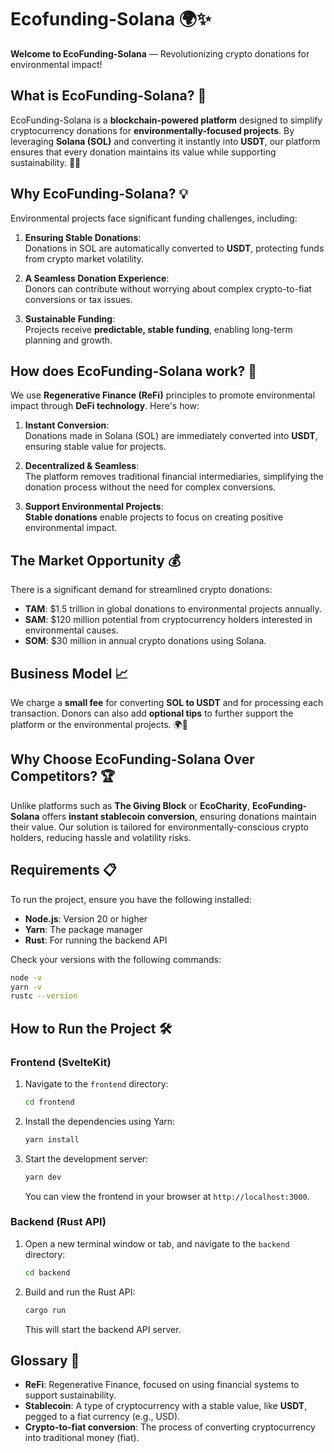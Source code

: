 # **Ecofunding-Solana** 🌍✨  
**Welcome to EcoFunding-Solana** — Revolutionizing crypto donations for environmental impact!

## **What is EcoFunding-Solana?** 🤔  
EcoFunding-Solana is a **blockchain-powered platform** designed to simplify cryptocurrency donations for **environmentally-focused projects**. By leveraging **Solana (SOL)** and converting it instantly into **USDT**, our platform ensures that every donation maintains its value while supporting sustainability. 🌱💚

## **Why EcoFunding-Solana?** 💡  
Environmental projects face significant funding challenges, including:

1. **Ensuring Stable Donations**:  
   Donations in SOL are automatically converted to **USDT**, protecting funds from crypto market volatility.
   
2. **A Seamless Donation Experience**:  
   Donors can contribute without worrying about complex crypto-to-fiat conversions or tax issues.
   
3. **Sustainable Funding**:  
   Projects receive **predictable, stable funding**, enabling long-term planning and growth.

## **How does EcoFunding-Solana work?** 🚀  
We use **Regenerative Finance (ReFi)** principles to promote environmental impact through **DeFi technology**. Here's how:

1. **Instant Conversion**:  
   Donations made in Solana (SOL) are immediately converted into **USDT**, ensuring stable value for projects.
   
2. **Decentralized & Seamless**:  
   The platform removes traditional financial intermediaries, simplifying the donation process without the need for complex conversions.
   
3. **Support Environmental Projects**:  
   **Stable donations** enable projects to focus on creating positive environmental impact.

## **The Market Opportunity** 💰  
There is a significant demand for streamlined crypto donations:

- **TAM**: $1.5 trillion in global donations to environmental projects annually.
- **SAM**: $120 million potential from cryptocurrency holders interested in environmental causes.
- **SOM**: $30 million in annual crypto donations using Solana.

## **Business Model** 📈  
We charge a **small fee** for converting **SOL to USDT** and for processing each transaction. Donors can also add **optional tips** to further support the platform or the environmental projects. 🌍💸

## **Why Choose EcoFunding-Solana Over Competitors?** 🏆  
Unlike platforms such as **The Giving Block** or **EcoCharity**, **EcoFunding-Solana** offers **instant stablecoin conversion**, ensuring donations maintain their value. Our solution is tailored for environmentally-conscious crypto holders, reducing hassle and volatility risks.

## **Requirements** 📋  
To run the project, ensure you have the following installed:

- **Node.js**: Version 20 or higher
- **Yarn**: The package manager
- **Rust**: For running the backend API

Check your versions with the following commands:

```bash
node -v
yarn -v
rustc --version
```

## **How to Run the Project** 🛠️  

### **Frontend (SvelteKit)**  
1. Navigate to the `frontend` directory:
   ```bash
   cd frontend
   ```
2. Install the dependencies using Yarn:
   ```bash
   yarn install
   ```
3. Start the development server:
   ```bash
   yarn dev
   ```
   You can view the frontend in your browser at `http://localhost:3000`.

### **Backend (Rust API)**  
1. Open a new terminal window or tab, and navigate to the `backend` directory:
   ```bash
   cd backend
   ```
2. Build and run the Rust API:
   ```bash
   cargo run
   ```
   This will start the backend API server.

## **Glossary** 📖  
- **ReFi**: Regenerative Finance, focused on using financial systems to support sustainability.
- **Stablecoin**: A type of cryptocurrency with a stable value, like **USDT**, pegged to a fiat currency (e.g., USD).
- **Crypto-to-fiat conversion**: The process of converting cryptocurrency into traditional money (fiat).
